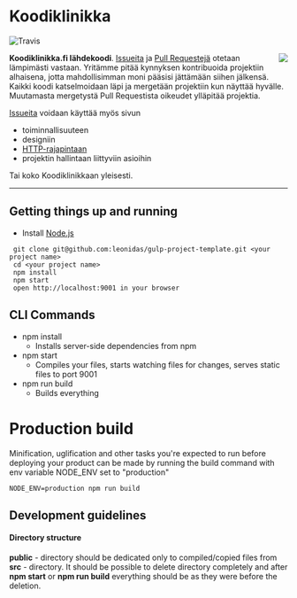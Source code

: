 # Koodiklinikka
![Travis](https://travis-ci.org/koodiklinikka/koodiklinikka.fi.svg?branch=master)

<img align="right" src="https://raw.githubusercontent.com/koodiklinikka/koodiklinikka.fi/master/src/assets/images/logo.png">

**Koodiklinikka.fi lähdekoodi**. [Issueita](https://github.com/koodiklinikka/koodiklinikka.fi/issues) ja [Pull Requestejä](https://github.com/koodiklinikka/koodiklinikka.fi/pulls) otetaan lämpimästi vastaan. Yritämme pitää kynnyksen kontribuoida projektiin alhaisena, jotta mahdollisimman moni pääsisi jättämään siihen jälkensä. Kaikki koodi katselmoidaan läpi ja mergetään projektiin kun näyttää hyvälle. Muutamasta mergetystä Pull Requestista oikeudet ylläpitää projektia.

[Issueita](https://github.com/koodiklinikka/koodiklinikka.fi/issues) voidaan käyttää myös sivun
* toiminnallisuuteen
* designiin
* [HTTP-rajapintaan](https://github.com/koodiklinikka/koodiklinikka.fi-api)
* projektin hallintaan liittyviin asioihin

Tai koko Koodiklinikkaan yleisesti.


-----------------------------

## Getting things up and running
- Install [Node.js](http://nodejs.org)

```
 git clone git@github.com:leonidas/gulp-project-template.git <your project name>
 cd <your project name>
 npm install
 npm start
 open http://localhost:9001 in your browser
```

## CLI Commands
* npm install
    * Installs server-side dependencies from npm
* npm start
    * Compiles your files, starts watching files for changes, serves static files to port 9001
* npm run build
    * Builds everything

# Production build
Minification, uglification and other tasks you're expected to run before deploying your product can be made by running the build command with env variable NODE_ENV set to "production"

    NODE_ENV=production npm run build

## Development guidelines
#### Directory structure

**public** - directory should be dedicated only to compiled/copied files from **src** - directory.
  It should be possible to delete directory completely and after **npm start** or **npm run build** everything should be as they were before the deletion.
